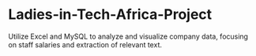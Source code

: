# Ladies-in-Tech-Africa-Project
Utilize Excel and MySQL to analyze and visualize company data, focusing on staff salaries and extraction of relevant text.
